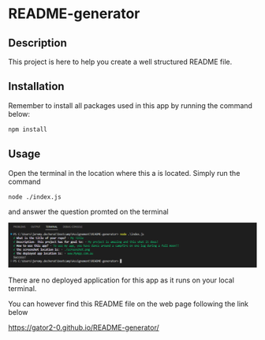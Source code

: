 # README-generator

## Description
This project is here to help you create a well structured README file.

## Installation
Remember to install all packages used in this app by running the command below:

  ```sh
  npm install
  ```

## Usage
Open the terminal in the location where this a is located.
Simply run the command 
```sh
node ./index.js
```
and answer the question promted on the terminal

![screenshot of the terminal](./assets/screenshot.png)

There are no deployed application for this app as it runs on your local terminal.

You can however find this README file on the web page following the link below

https://gator2-0.github.io/README-generator/
